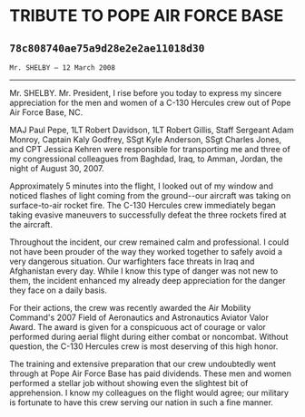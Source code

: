 # TRIBUTE TO POPE AIR FORCE BASE
## `78c808740ae75a9d28e2e2ae11018d30`
`Mr. SHELBY — 12 March 2008`

---


Mr. SHELBY. Mr. President, I rise before you today to express my 
sincere appreciation for the men and women of a C-130 Hercules crew out 
of Pope Air Force Base, NC.

MAJ Paul Pepe, 1LT Robert Davidson, 1LT Robert Gillis, Staff Sergeant 
Adam Monroy, Captain Kaly Godfrey, SSgt Kyle Anderson, SSgt Charles 
Jones, and CPT Jessica Kehren were responsible for transporting me and 
three of my congressional colleagues from Baghdad, Iraq, to Amman, 
Jordan, the night of August 30, 2007.

Approximately 5 minutes into the flight, I looked out of my window 
and noticed flashes of light coming from the ground--our aircraft was 
taking on surface-to-air rocket fire. The C-130 Hercules crew 
immediately began taking evasive maneuvers to successfully defeat the 
three rockets fired at the aircraft.

Throughout the incident, our crew remained calm and professional. I 
could not have been prouder of the way they worked together to safely 
avoid a very dangerous situation. Our warfighters face threats in Iraq 
and Afghanistan every day. While I know this type of danger was not new 
to them, the incident enhanced my already deep appreciation for the 
danger they face on a daily basis.

For their actions, the crew was recently awarded the Air Mobility 
Command's 2007 Field of Aeronautics and Astronautics Aviator Valor 
Award. The award is given for a conspicuous act of courage or valor 
performed during aerial flight during either combat or noncombat. 
Without question, the C-130 Hercules crew is most deserving of this 
high honor.

The training and extensive preparation that our crew undoubtedly went 
through at Pope Air Force Base has paid dividends. These men and women 
performed a stellar job without showing even the slightest bit of 
apprehension. I know my colleagues on the flight would agree; our 
military is fortunate to have this crew serving our nation in such a 
fine manner.
